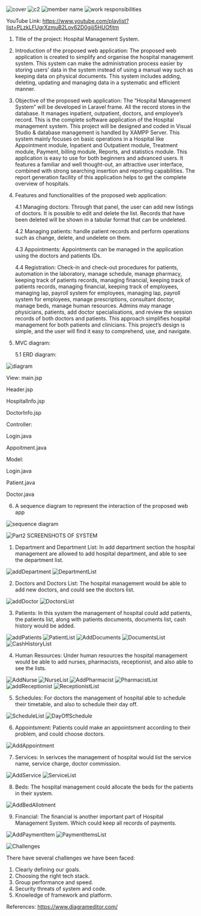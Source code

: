 ![cover](https://user-images.githubusercontent.com/75902424/147712642-f599597b-af99-442c-9049-6d0dbe70431e.JPG)
![c2](https://user-images.githubusercontent.com/75902424/147712798-5780c895-ded0-4985-9c6e-2272e0afe209.JPG)
![member name](https://user-images.githubusercontent.com/75902424/147712923-1245bd4c-0bda-41f0-b95d-ec37af143354.JPG)
![work responsibilities](https://user-images.githubusercontent.com/75902424/147711527-805e3c00-22ea-45bc-b024-b42ef5af17d9.JPG)

YouTube Link: https://www.youtube.com/playlist?list=PLzkLFUgrXzmuB2Lov62D0gijj5HUOfjtm 

1. Title of the project: Hospital Management System.
2. Introduction of the proposed web application: 
	The proposed web application is created to simplify and organise the hospital management system. This system can make the administration process easier by storing users’ data in the system instead of using a manual way such as keeping data on physical documents. This system includes adding, deleting, updating and managing data in a systematic and efficient manner.  


3. Objective of the proposed web application: 
The  “Hospital Management System” will be developed in Laravel frame. All the record stores in the database. It manages inpatient, outpatient, doctors, and employee’s record. This is the complete software application of the Hospital management system. This project will be designed and coded in Visual Studio & database management is handled by XAMPP Server. This system mainly focuses on basic operations in a Hospital like Appointment module, Inpatient and Outpatient module, Treatment module, Payment, billing module, Reports, and statistics module. This application is easy to use for both beginners and advanced users. It features a familiar and well thought-out, an attractive user interface, combined with strong searching insertion and reporting capabilities. The report generation facility of this application helps to get the complete overview of hospitals. 



4. Features and functionalities of the proposed web application: 

   4.1 Managing doctors: Through that panel, the user can add new listings of doctors. It is possible to edit and delete the list. Records that have been deleted will be shown in a tabular format that can be undeleted. 


   4.2 Managing patients: handle patient records and perform operations such as change, delete, and undelete on them. 


   4.3 Appointments: Appointments can be managed in the application using the doctors and patients IDs. 


   4.4 Registration: Check-in and check-out procedures for patients, automation in the laboratory, manage schedule, manage pharmacy, keeping track of patients records, managing financial, keeping track of patients records, managing financial, keeping track of employees, managing lap, payroll system for employees, managing lap, payroll system for employees, manage prescriptions, consultant doctor, manage beds, manage human resources. 
Admins may manage physicians, patients, add doctor specialisations, and review the session records of both doctors and patients. This approach simplifies hospital management for both patients and clinicians. This project’s design is simple, and the user will find it easy to comprehend, use, and navigate. 

5. MVC diagram:

   5.1 ERD diagram:
  

![diagram](https://user-images.githubusercontent.com/75902424/147730064-ba0ff2ab-6cb0-4d1c-84e9-fc78b8c121b4.png)

View:
main.jsp

Header.jsp

HospitalInfo.jsp

DoctorInfo.jsp

Controller:

Login.java

Appoitment.java

Model:

Login.java

Patient.java

Doctor.java


6. A sequence diagram to represent the interaction of the proposed web app
 
 ![sequence diagram](https://user-images.githubusercontent.com/75902424/147711742-016724ff-b1e5-4c42-bf33-e2a0641e5759.png)


![Part2](https://user-images.githubusercontent.com/75902424/151078104-b0e45517-01f9-49ce-bdbf-44d72cd0219b.JPG)
SCREENSHOTS OF SYSTEM
1. Department and Department List: In add department section the hospital management are allowed to add hospital department, and able to see the department list. 

![addDepartment](https://user-images.githubusercontent.com/75902424/151078699-cc3d6841-ef1e-4e4a-8d27-a7c16ff760da.JPG)
![DepartmentList](https://user-images.githubusercontent.com/75902424/151078721-ff2c3aa9-bfca-4d09-a711-179b533d9f76.JPG)

2. Doctors and Doctors List: The hospital management would be able to add new doctors, and could see the doctors list. 

![addDoctor](https://user-images.githubusercontent.com/75902424/151079458-fd9b5586-863d-4084-9d84-71aefe61ccbb.JPG)
![DoctorsList](https://user-images.githubusercontent.com/75902424/151079492-dfe88c4b-d355-4033-a321-210047b6b7d3.JPG)

3. Patients: In this system the management of hospital could add patients, the patients list, along with patients documents, documents list, cash history would be added. 

![addPatients](https://user-images.githubusercontent.com/75902424/151079828-9af6cfc2-6b77-4db0-9a10-19ec7c8adbf7.JPG)
![PatientList](https://user-images.githubusercontent.com/75902424/151079842-32a6e63e-d033-47ef-9de0-1a7693479bbd.JPG)
![AddDocuments](https://user-images.githubusercontent.com/75902424/151079947-cae9f864-fa34-46fa-9294-c3e1666eb1cc.JPG)
![DocumentsList](https://user-images.githubusercontent.com/75902424/151080009-d9c31c56-1b5f-42df-906e-3649950fe151.JPG)
![CashHistoryList](https://user-images.githubusercontent.com/75902424/151080058-6fe2d534-ac8b-400a-b2b5-afe2116f5ea4.JPG)

4. Human Resources: Under human resources the hospital management would be able to add nurses, pharmacists, receptionist, and also able to see the lists. 

![AddNurse](https://user-images.githubusercontent.com/75902424/151080957-f9d6d600-85d5-4940-ab49-85cbbecabe33.JPG)
![NurseList](https://user-images.githubusercontent.com/75902424/151080977-a69e4211-0a5c-46b0-901b-623040a2ed08.JPG)
![AddPharmacist](https://user-images.githubusercontent.com/75902424/151081021-2afa42e7-6953-46ab-a70d-673138c99576.JPG)
![PharmacistList](https://user-images.githubusercontent.com/75902424/151081072-df309786-71e3-404f-9291-bb9b6a6e8f64.JPG)
![addReceptionist](https://user-images.githubusercontent.com/75902424/151081099-527ef429-5b8f-40f0-a472-0288b28329b0.JPG)
![ReceptionistList](https://user-images.githubusercontent.com/75902424/151081133-55b06fbf-5a06-47d0-88e5-adcc2be00904.JPG)

5. Schedules: For doctors the management of hospital able to schedule their timetable, and also to schedule their day off.

![ScheduleList](https://user-images.githubusercontent.com/75902424/151081502-834cc538-facb-481f-9d60-cf87b4b26b73.JPG)
![DayOffSchedule](https://user-images.githubusercontent.com/75902424/151081531-ce4d1636-c3d8-4bdc-b751-351842c23ef9.JPG)

6. Appointsment: Patients could make an appointsment according to their problem, and could choose doctors. 

![AddAppointment](https://user-images.githubusercontent.com/75902424/151081674-b4d16e45-2142-46c2-882f-251799e60de5.JPG)

7. Services: In serivces the management of hospital would list the service name, service charge, doctor commission.

![AddService](https://user-images.githubusercontent.com/75902424/151082082-77a8e6fc-791f-46e2-8eed-fbe000a28eda.JPG)
![ServiceList](https://user-images.githubusercontent.com/75902424/151082120-e8730fba-7313-4f04-9bea-83444b2e70b5.JPG)

8. Beds: The hospital management could allocate the beds for the patients in their system.

![AddBedAllotment](https://user-images.githubusercontent.com/75902424/151082710-38ef131e-e723-4990-a6bf-8f7d0f7a71ca.JPG)

9. Financial: The financial is another important part of Hospital Management System. Which could keep all records of payments. 

![AddPaymentItem](https://user-images.githubusercontent.com/75902424/151082932-11093dbf-b2b1-4fd2-bf9d-134b41031160.JPG)
![PaymentItemsList](https://user-images.githubusercontent.com/75902424/151082955-5b1b8eca-e099-4a38-888b-c24df16f24ed.JPG)

![Challenges](https://user-images.githubusercontent.com/75902424/151084118-1a06c21b-4b1c-4b7c-98b9-f51f5e413345.JPG)


There have several challenges we have been faced:

1) Clearly defining our goals.
2) Choosing the right tech stack.
3) Group performance and speed.
4) Security threats of system and code. 
5) Knowledge of framework and platform.

References:
https://www.diagrameditor.com/
